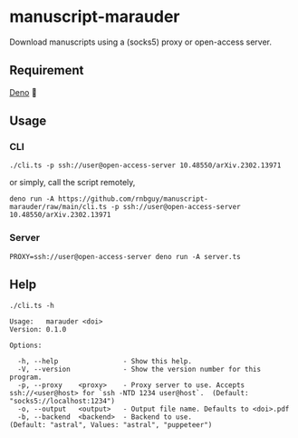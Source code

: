 # manuscript-marauder

Download manuscripts using a (socks5) proxy or open-access server.

## Requirement

[Deno](https://deno.com) :sauropod:

## Usage

### CLI

```
./cli.ts -p ssh://user@open-access-server 10.48550/arXiv.2302.13971
```

or simply, call the script remotely,

```
deno run -A https://github.com/rnbguy/manuscript-marauder/raw/main/cli.ts -p ssh://user@open-access-server 10.48550/arXiv.2302.13971
```

### Server

```
PROXY=ssh://user@open-access-server deno run -A server.ts
```

## Help

```
./cli.ts -h

Usage:   marauder <doi>
Version: 0.1.0

Options:

  -h, --help                - Show this help.
  -V, --version             - Show the version number for this program.
  -p, --proxy    <proxy>    - Proxy server to use. Accepts ssh://<user@host> for `ssh -NTD 1234 user@host`.  (Default: "socks5://localhost:1234")
  -o, --output   <output>   - Output file name. Defaults to <doi>.pdf
  -b, --backend  <backend>  - Backend to use.                                                                (Default: "astral", Values: "astral", "puppeteer")
```
